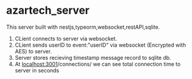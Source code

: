 # azartech_server


This server built with nestjs,typeorm,websocket,restAPI,sqlite.
1. CLient connects to server via websocket.
2. CLient sends userID to event:"userID" via websocket (Encrypted with AES) to server.
3. Server stores recieving timestamp message record to sqlite db.
4. At <localhost:3001>/connections/<Encrypted UserId> we can see total connection time to server in seconds
